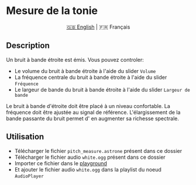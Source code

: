 # Mesure de la tonie

<p align="center">
  <a href="https://github.com/Jerboas86/astrone-feedback/blob/master/examples/pitch_measure/lang/en">🇬🇧 English</a> |
  <span>🇫🇷 Français</span>
</p>

## Description

Un bruit à bande étroite est émis. Vous pouvez controler:

- Le volume du bruit à bande étroite à l'aide du slider `Volume`
- La fréquence centrale du bruit à bande étroite à l'aide du slider `Fréquence`
- Le largeur de bande du bruit à bande étroite à l'aide du slider `Largeur de bande`

Le bruit à bande d'étroite doit être placé à un niveau confortable. La fréquence doit être ajustée au signal de référence.
L'élargissement de la bande passante du bruit permet d' en augmenter sa richesse spectrale.

## Utilisation

- Télécharger le fichier `pitch_measure.astrone` présent dans ce dossier
- Télécharger le fichier audio `white.ogg` présent dans ce dossier
- Importer ce fichier dans le [playground](https://www.astrone.app/playground)
- Et ajouter le fichier audio `white.ogg` dans la playlist du noeud `AudioPlayer`
